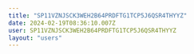 ```yaml
---
title: "SP11VZNJSCK3WEH2B64PRDFTG1TCP5J6QSR4THYYZ"
date: 2024-02-19T08:36:10.007Z
user: SP11VZNJSCK3WEH2B64PRDFTG1TCP5J6QSR4THYYZ
layout: "users"
---
```

    